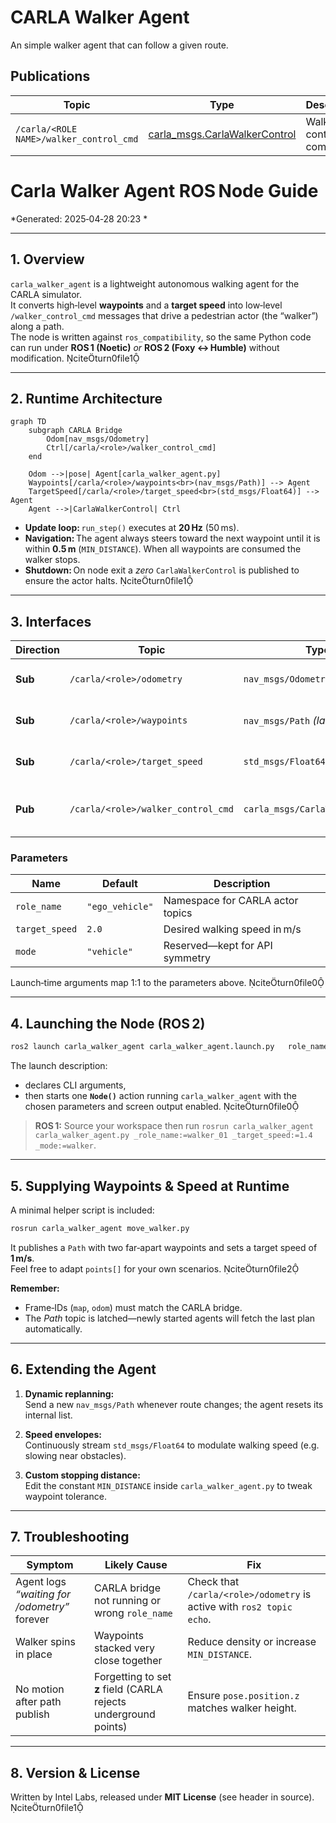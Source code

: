 # CARLA Walker Agent

An simple walker agent that can follow a given route.

## Publications

| Topic                              | Type                | Description                 |
| ---------------------------------- | ------------------- | --------------------------- |
| `/carla/<ROLE NAME>/walker_control_cmd` | [carla_msgs.CarlaWalkerControl](https://github.com/carla-simulator/ros-carla-msgs/tree/master/msg/CarlaWalkerControl.msg) | Walker control command |



# **Carla Walker Agent ROS Node Guide**

*Generated: 2025‑04‑28 20:23 *

---

## 1. Overview
`carla_walker_agent` is a lightweight autonomous walking agent for the CARLA simulator.  
It converts high‑level **waypoints** and a **target speed** into low‑level
`/walker_control_cmd` messages that drive a pedestrian actor (the “walker”) along a path.  
The node is written against `ros_compatibility`, so the same Python code can run
under **ROS 1 (Noetic)** *or* **ROS 2 (Foxy ↔ Humble)** without modification. citeturn0file1

---

## 2. Runtime Architecture

```mermaid
graph TD
    subgraph CARLA Bridge
        Odom[nav_msgs/Odometry]
        Ctrl[/carla/<role>/walker_control_cmd]
    end

    Odom -->|pose| Agent[carla_walker_agent.py]
    Waypoints[/carla/<role>/waypoints<br>(nav_msgs/Path)] --> Agent
    TargetSpeed[/carla/<role>/target_speed<br>(std_msgs/Float64)] --> Agent
    Agent -->|CarlaWalkerControl| Ctrl
```

* **Update loop:** `run_step()` executes at **20 Hz** (50 ms).  
* **Navigation:** The agent always steers toward the next waypoint until it is
  within **0.5 m** (`MIN_DISTANCE`). When all waypoints are consumed the walker stops.  
* **Shutdown:** On node exit a *zero* `CarlaWalkerControl` is published to ensure the
  actor halts. citeturn0file1

---

## 3. Interfaces

| Direction | Topic | Type | Purpose |
|-----------|-------|------|---------|
| **Sub** | `/carla/<role>/odometry` | `nav_msgs/Odometry` | Current pose of the walker |
| **Sub** | `/carla/<role>/waypoints` | `nav_msgs/Path` *(latched)* | Ordered list of waypoints |
| **Sub** | `/carla/<role>/target_speed` | `std_msgs/Float64` | Live speed override (m/s) |
| **Pub** | `/carla/<role>/walker_control_cmd` | `carla_msgs/CarlaWalkerControl` | Normalized direction vector + speed |

### Parameters

| Name | Default | Description |
|------|---------|-------------|
| `role_name` | `"ego_vehicle"` | Namespace for CARLA actor topics |
| `target_speed` | `2.0` | Desired walking speed in m/s |
| `mode` | `"vehicle"` | Reserved—kept for API symmetry |

Launch‑time arguments map 1:1 to the parameters above. citeturn0file0

---

## 4. Launching the Node (ROS 2)

```bash
ros2 launch carla_walker_agent carla_walker_agent.launch.py   role_name:=walker_01 target_speed:=1.4 mode:=walker
```

The launch description:

* declares CLI arguments,
* then starts one **`Node()`** action running `carla_walker_agent` with the chosen parameters and screen output enabled. citeturn0file0

> **ROS 1:** Source your workspace then run `rosrun carla_walker_agent carla_walker_agent.py _role_name:=walker_01 _target_speed:=1.4 _mode:=walker`.

---

## 5. Supplying Waypoints & Speed at Runtime

A minimal helper script is included:

```python
rosrun carla_walker_agent move_walker.py
```

It publishes a `Path` with two far‑apart waypoints and sets a target speed of **1 m/s**.  
Feel free to adapt `points[]` for your own scenarios. citeturn0file2

**Remember:**
* Frame‑IDs (`map`, `odom`) must match the CARLA bridge.
* The *Path* topic is latched—newly started agents will fetch the last plan automatically.

---

## 6. Extending the Agent

1. **Dynamic replanning:**  
   Send a new `nav_msgs/Path` whenever route changes; the agent resets its internal list.

2. **Speed envelopes:**  
   Continuously stream `std_msgs/Float64` to modulate walking speed (e.g. slowing near obstacles).

3. **Custom stopping distance:**  
   Edit the constant `MIN_DISTANCE` inside `carla_walker_agent.py` to tweak waypoint tolerance.

---

## 7. Troubleshooting

| Symptom | Likely Cause | Fix |
|---------|--------------|-----|
| Agent logs *“waiting for /odometry”* forever | CARLA bridge not running or wrong `role_name` | Check that `/carla/<role>/odometry` is active with `ros2 topic echo`. |
| Walker spins in place | Waypoints stacked very close together | Reduce density or increase `MIN_DISTANCE`. |
| No motion after path publish | Forgetting to set **z** field (CARLA rejects underground points) | Ensure `pose.position.z` matches walker height. |

---

## 8. Version & License
Written by Intel Labs, released under **MIT License** (see header in source). citeturn0file1
